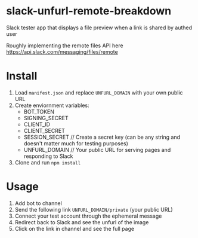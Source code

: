 # slack-unfurl-remote-breakdown

Slack tester app that displays a file preview when a link is shared by authed user

Roughly implementing the remote files API here
https://api.slack.com/messaging/files/remote

# Install

1. Load `manifest.json` and replace `UNFURL_DOMAIN` with your own public URL
2. Create enviornment variables:
   - BOT_TOKEN
   - SIGNING_SECRET
   - CLIENT_ID
   - CLIENT_SECRET
   - SESSION_SECRET // Create a secret key (can be any string and doesn't matter much for testing purposes)
   - UNFURL_DOMAIN // Your public URL for serving pages and responding to Slack
3. Clone and run `npm install`

# Usage

1. Add bot to channel
2. Send the following link `UNFURL_DOMAIN/private` (your public URL)
3. Connect your test account through the ephemeral message
4. Redirect back to Slack and see the unfurl of the image
5. Click on the link in channel and see the full page
